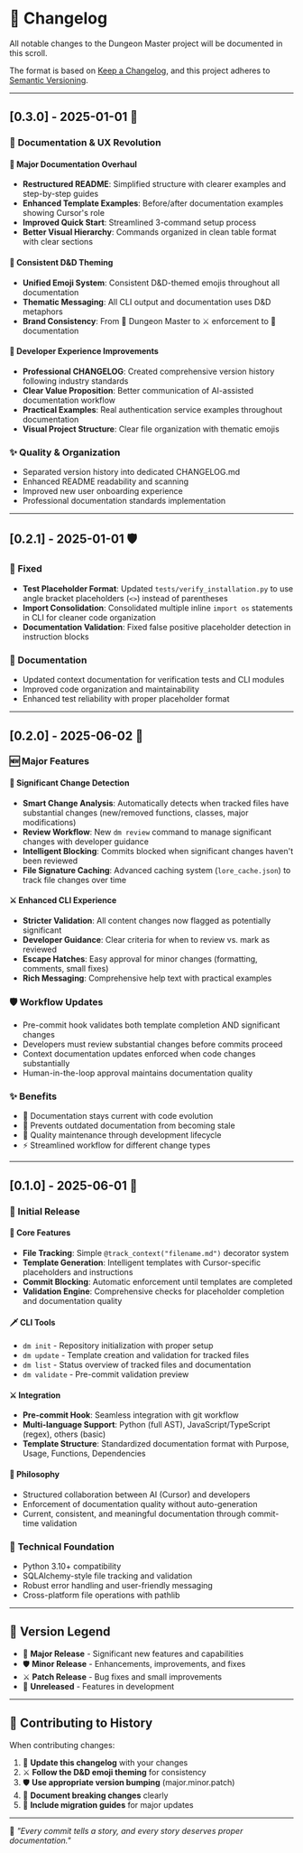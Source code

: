# 📜 Changelog

All notable changes to the Dungeon Master project will be documented in this scroll.

The format is based on [Keep a Changelog](https://keepachangelog.com/en/1.0.0/),
and this project adheres to [Semantic Versioning](https://semver.org/spec/v2.0.0.html).

---

## [0.3.0] - 2025-01-01 🏰

### 📜 **Documentation & UX Revolution**

#### 🎨 **Major Documentation Overhaul**

- **Restructured README**: Simplified structure with clearer examples and step-by-step guides
- **Enhanced Template Examples**: Before/after documentation examples showing Cursor's role
- **Improved Quick Start**: Streamlined 3-command setup process
- **Better Visual Hierarchy**: Commands organized in clean table format with clear sections

#### 🏰 **Consistent D&D Theming**

- **Unified Emoji System**: Consistent D&D-themed emojis throughout all documentation
- **Thematic Messaging**: All CLI output and documentation uses D&D metaphors
- **Brand Consistency**: From 🏰 Dungeon Master to ⚔️ enforcement to 📜 documentation

#### 🎯 **Developer Experience Improvements**

- **Professional CHANGELOG**: Created comprehensive version history following industry standards
- **Clear Value Proposition**: Better communication of AI-assisted documentation workflow
- **Practical Examples**: Real authentication service examples throughout documentation
- **Visual Project Structure**: Clear file organization with thematic emojis

### ✨ **Quality & Organization**

- Separated version history into dedicated CHANGELOG.md
- Enhanced README readability and scanning
- Improved new user onboarding experience
- Professional documentation standards implementation

---

## [0.2.1] - 2025-01-01 🛡️

### 🔧 Fixed

- **Test Placeholder Format**: Updated `tests/verify_installation.py` to use angle bracket placeholders (`<>`) instead of parentheses
- **Import Consolidation**: Consolidated multiple inline `import os` statements in CLI for cleaner code organization
- **Documentation Validation**: Fixed false positive placeholder detection in instruction blocks

### 📜 Documentation

- Updated context documentation for verification tests and CLI modules
- Improved code organization and maintainability
- Enhanced test reliability with proper placeholder format

---

## [0.2.0] - 2025-06-02 🎲

### 🆕 Major Features

#### 🔮 **Significant Change Detection**

- **Smart Change Analysis**: Automatically detects when tracked files have substantial changes (new/removed functions, classes, major modifications)
- **Review Workflow**: New `dm review` command to manage significant changes with developer guidance
- **Intelligent Blocking**: Commits blocked when significant changes haven't been reviewed
- **File Signature Caching**: Advanced caching system (`lore_cache.json`) to track file changes over time

#### ⚔️ **Enhanced CLI Experience**

- **Stricter Validation**: All content changes now flagged as potentially significant
- **Developer Guidance**: Clear criteria for when to review vs. mark as reviewed
- **Escape Hatches**: Easy approval for minor changes (formatting, comments, small fixes)
- **Rich Messaging**: Comprehensive help text with practical examples

### 🛡️ Workflow Updates

- Pre-commit hook validates both template completion AND significant changes
- Developers must review substantial changes before commits proceed
- Context documentation updates enforced when code changes substantially
- Human-in-the-loop approval maintains documentation quality

### ✨ Benefits

- 📜 Documentation stays current with code evolution
- 🎯 Prevents outdated documentation from becoming stale
- 💎 Quality maintenance through development lifecycle
- ⚡ Streamlined workflow for different change types

---

## [0.1.0] - 2025-06-01 🏰

### 🚀 Initial Release

#### 🏰 **Core Features**

- **File Tracking**: Simple `@track_context("filename.md")` decorator system
- **Template Generation**: Intelligent templates with Cursor-specific placeholders and instructions
- **Commit Blocking**: Automatic enforcement until templates are completed
- **Validation Engine**: Comprehensive checks for placeholder completion and documentation quality

#### 🗡️ **CLI Tools**

- `dm init` - Repository initialization with proper setup
- `dm update` - Template creation and validation for tracked files
- `dm list` - Status overview of tracked files and documentation
- `dm validate` - Pre-commit validation preview

#### ⚔️ **Integration**

- **Pre-commit Hook**: Seamless integration with git workflow
- **Multi-language Support**: Python (full AST), JavaScript/TypeScript (regex), others (basic)
- **Template Structure**: Standardized documentation format with Purpose, Usage, Functions, Dependencies

#### 🎯 **Philosophy**

- Structured collaboration between AI (Cursor) and developers
- Enforcement of documentation quality without auto-generation
- Current, consistent, and meaningful documentation through commit-time validation

### 🏹 **Technical Foundation**

- Python 3.10+ compatibility
- SQLAlchemy-style file tracking and validation
- Robust error handling and user-friendly messaging
- Cross-platform file operations with pathlib

---

## 📖 **Version Legend**

- 🏰 **Major Release** - Significant new features and capabilities
- 🛡️ **Minor Release** - Enhancements, improvements, and fixes
- ⚔️ **Patch Release** - Bug fixes and small improvements
- 🔮 **Unreleased** - Features in development

---

## 🎯 **Contributing to History**

When contributing changes:

1. 📜 **Update this changelog** with your changes
2. ⚔️ **Follow the D&D emoji theming** for consistency
3. 🛡️ **Use appropriate version bumping** (major.minor.patch)
4. 🏰 **Document breaking changes** clearly
5. 💎 **Include migration guides** for major updates

---

🏰 _"Every commit tells a story, and every story deserves proper documentation."_
